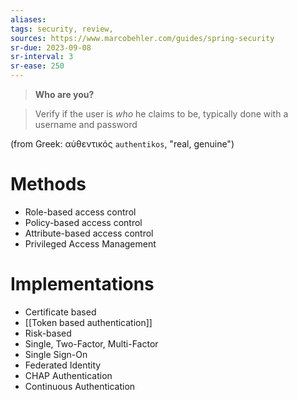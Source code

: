```yaml
---
aliases: 
tags: security, review, 
sources: https://www.marcobehler.com/guides/spring-security
sr-due: 2023-09-08
sr-interval: 3
sr-ease: 250
---
```

> **Who are you?**

> Verify if the user is _who_ he claims to be, typically done with a username and password

(from Greek: αὐθεντικός `authentikos`, "real, genuine")

# Methods
- Role-based access control
- Policy-based access control 
- Attribute-based access control
- Privileged Access Management

# Implementations
- Certificate based
- [[Token based authentication]]
- Risk-based
- Single, Two-Factor, Multi-Factor
- Single Sign-On 
- Federated Identity
- CHAP Authentication
- Continuous Authentication